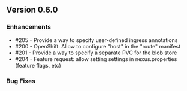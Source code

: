 ## Version 0.6.0

### Enhancements

- \#205 - Provide a way to specify user-defined ingress annotations
- \#200 - OpenShift: Allow to configure "host" in the "route" manifest
- \#201 - Provide a way to specify a separate PVC for the blob store
- \#204 - Feature request: allow setting settings in nexus.properties (feature flags, etc)

### Bug Fixes
